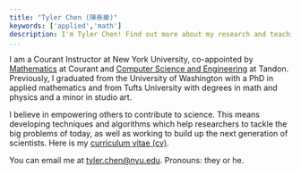 ```yaml
---
title: "Tyler Chen (陳泰樂)"
keywords: ['applied','math']
description: I'm Tyler Chen! Find out more about my research and teaching, and then get in contact with me.
...
```

    

I am a Courant Instructor at New York University, co-appointed by [Mathematics](https://math.nyu.edu/dynamic/) at Courant and [Computer Science and Engineering](https://engineering.nyu.edu/academics/departments/computer-science-and-engineering) at Tandon.
Previously, I graduated from the University of Washington with a PhD in applied mathematics and from Tufts University with degrees in math and physics and a minor in studio art.
    
I believe in empowering others to contribute to science. 
This means developing techniques and algorithms which help researchers to tackle the big problems of today, as well as working to build up the next generation of scientists.
Here is my [curriculum vitae (cv)](https://research.chen.pw/cv.pdf). 

You can email me at [tyler.chen@nyu.edu](mailto:tyler.chen@nyu.edu).
Pronouns: they or he.


